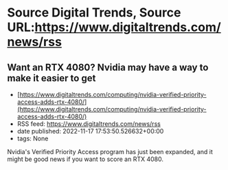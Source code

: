 # Source Digital Trends, Source URL:https://www.digitaltrends.com/news/rss

## Want an RTX 4080? Nvidia may have a way to make it easier to get
 - [https://www.digitaltrends.com/computing/nvidia-verified-priority-access-adds-rtx-4080/](https://www.digitaltrends.com/computing/nvidia-verified-priority-access-adds-rtx-4080/)
 - RSS feed: https://www.digitaltrends.com/news/rss
 - date published: 2022-11-17 17:53:50.526632+00:00
 - tags: None

Nvidia's Verified Priority Access program has just been expanded, and it might be good news if you want to score an RTX 4080.
